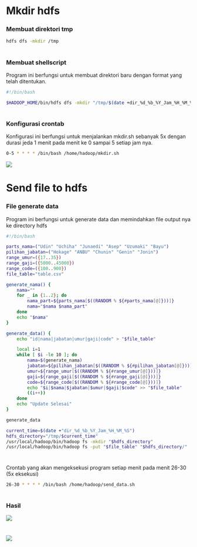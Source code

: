 # Mkdir hdfs
### Membuat direktori tmp
```sh
hdfs dfs -mkdir /tmp
```
#
### Membuat shellscript
Program ini berfungsi untuk membuat direktori baru dengan format yang telah ditentukan.
```sh
#!/bin/bash

$HADOOP_HOME/bin/hdfs dfs -mkdir "/tmp/$(date +dir_%d_%b_%Y_Jam_%H_%M_%S)"
 ```

#
### Konfigurasi crontab
Konfigurasi ini berfungsi untuk menjalankan mkdir.sh sebanyak 5x dengan durasi jeda 1 menit pada menit ke 0 sampai 5 setiap jam nya.
```sh
0-5 * * * * /bin/bash /home/hadoop/mkdir.sh
```
![](https://iili.io/HyPwXIe.png)


#
# Send file to hdfs
### File generate data
Program ini berfungsi untuk generate data dan memindahkan file output nya ke directory hdfs
```sh
#!/bin/bash

parts_nama=("Udin" "Uchiha" "Junaedi" "Asep" "Uzumaki" "Bayu")
pilihan_jabatan=("Hokage" "ANBU" "Chunin" "Genin" "Jonin")
range_umur=({17..35})
range_gaji=({5000..45000})
range_code=({100..900})
file_table="table.csv"

generate_nama() {
    nama=""
    for _ in {1..2}; do
        nama_part=${parts_nama[$((RANDOM % ${#parts_nama[@]}))]}
        nama="$nama $nama_part"
    done
    echo "$nama"
}

generate_data() {
    echo "id|nama|jabatan|umur|gaji|code" > "$file_table"

    local i=1
    while [ $i -le 10 ]; do
        nama=$(generate_nama)
        jabatan=${pilihan_jabatan[$((RANDOM % ${#pilihan_jabatan[@]}))]}
        umur=${range_umur[$((RANDOM % ${#range_umur[@]}))]}
        gaji=${range_gaji[$((RANDOM % ${#range_gaji[@]}))]}
        code=${range_code[$((RANDOM % ${#range_code[@]}))]}
        echo "$i|$nama|$jabatan|$umur|$gaji|$code" >> "$file_table"
        ((i++))
    done
    echo "Update Selesai"
}

generate_data

current_time=$(date +"dir_%d_%b_%Y_Jam_%H_%M_%S")
hdfs_directory="/tmp/$current_time"
/usr/local/hadoop/bin/hadoop fs -mkdir "$hdfs_directory"
/usr/local/hadoop/bin/hadoop fs -put "$file_table" "$hdfs_directory/"
```

#
Crontab yang akan mengeksekusi program setiap menit pada menit 26-30 (5x eksekusi)
```sh
26-30 * * * * /bin/bash /home/hadoop/send_data.sh
```
#
### Hasil
![](https://iili.io/HyiBSTb.png)
#
![](https://iili.io/HyiCdFI.png)
